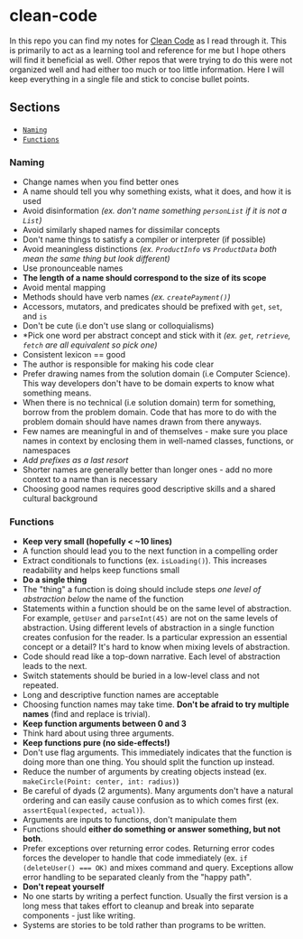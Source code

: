 # clean-code

In this repo you can find my notes for [Clean Code](http://www.amazon.com/Clean-Code-Handbook-Software-Craftsmanship/dp/0132350882/ref=sr_1_1?ie=UTF8&qid=1452837629&sr=8-1&keywords=clean+code) as I read through it. This is primarily to act as a learning tool and reference for me but I hope others will find it beneficial as well. Other repos that were trying to do this were not organized well and had either too much or too little information. Here I will keep everything in a single file and stick to concise bullet points.


## Sections

* [`Naming`](#naming)
* [`Functions`](#functions)

<a name="naming"></a>
### Naming

- Change names when you find better ones
- A name should tell you why something exists, what it does, and how it is used
- Avoid disinformation  *(ex. don't name something `personList` if it is not a `List`)*
- Avoid similarly shaped names for dissimilar concepts
- Don't name things to satisfy a compiler or interpreter (if possible)
- Avoid meaningless distinctions *(ex. `ProductInfo` vs `ProductData` both mean the same thing but look different)*
- Use pronounceable names
- **The length of a name should correspond to the size of its scope**
- Avoid mental mapping
- Methods should have verb names *(ex. `createPayment()`)*
- Accessors, mutators, and predicates should be prefixed with `get`, `set`, and `is`
- Don't be cute (i.e don't use slang or colloquialisms)
- *Pick one word per abstract concept and stick with it *(ex. `get`, `retrieve`, `fetch` are all equivalent so pick one)*
- Consistent lexicon == good
- The author is responsible for making his code clear
- Prefer drawing names from the solution domain (i.e Computer Science). This way developers don't have to be domain experts to know what something means.
- When there is no technical (i.e solution domain) term for something, borrow from the problem domain. Code that has more to do with the problem domain should have names drawn from there anyways.
- Few names are meaningful in and of themselves - make sure you place names in context by enclosing them in well-named classes, functions, or namespaces
- *Add prefixes as a last resort*
- Shorter names are generally better than longer ones - add no more context to a name than is necessary
- Choosing good names requires good descriptive skills and a shared cultural background


<a name="functions"></a>
### Functions
- **Keep very small (hopefully < ~10 lines)**
- A function should lead you to the next function in a compelling order
- Extract conditionals to functions (ex. `isLoading()`). This increases readability and helps keep functions small
- **Do a single thing**
- The "thing" a function is doing should include steps *one level of abstraction below* the name of the function
- Statements within a function should be on the same level of abstraction. For example, `getUser` and `parseInt(45)` are not on the same levels of abstraction. Using different levels of abstraction in a single function creates confusion for the reader. Is a particular expression an essential concept or a detail? It's hard to know when mixing levels of abstraction.
- Code should read like a top-down narrative. Each level of abstraction leads to the next.
- Switch statements should be buried in a low-level class and not repeated.
- Long and descriptive function names are acceptable
- Choosing function names may take time. **Don't be afraid to try multiple names** (find and replace is trivial).
- **Keep function arguments between 0 and 3**
- Think hard about using three arguments.
- **Keep functions pure (no side-effects!)**
- Don't use flag arguments. This immediately indicates that the function is doing more than one thing. You should split the function up instead.
- Reduce the number of arguments by creating objects instead (ex. `makeCircle(Point: center, int: radius)`)
- Be careful of dyads (2 arguments). Many arguments don't have a natural ordering and can easily cause confusion as to which comes first (ex. `assertEqual(expected, actual)`).
- Arguments are inputs to functions, don't manipulate them
- Functions should **either do something or answer something, but not both**.
- Prefer exceptions over returning error codes. Returning error codes forces the developer to handle that code immediately (ex. `if (deleteUser() === OK)` and mixes command and query. Exceptions allow error handling to be separated cleanly from the "happy path".
- **Don't repeat yourself**
- No one starts by writing a perfect function. Usually the first version is a long mess that takes effort to cleanup and break into separate components - just like writing.
- Systems are stories to be told rather than programs to be written.
